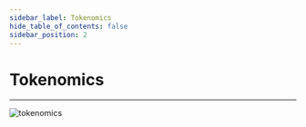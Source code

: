 ```yaml
---
sidebar_label: Tokenomics
hide_table_of_contents: false
sidebar_position: 2
---
```


# Tokenomics
---

![tokenomics](https://cdn.sanity.io/images/2bt0j8lu/production/b3b8e9d2e4256f8aaf8bb9ac9bf0a15639532a8e-1280x720.png?w=714&fit=max&auto=format&dpr=3)